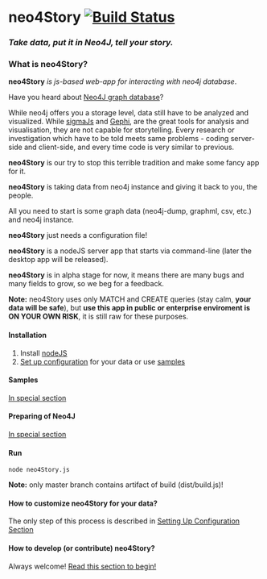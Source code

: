 # neo4Story [![Build Status](https://travis-ci.org/EmpireFallsTechnologies/neo4Story.svg?branch=master)](https://travis-ci.org/EmpireFallsTechnologies/neo4Story)

### *Take data, put it in Neo4J, tell your story.*

### What is neo4Story?

**neo4Story** *is js-based web-app for interacting with neo4j database*.

Have you heard about [Neo4J graph database](https://neo4j.com)?

While neo4j offers you a storage level, data still have to be analyzed and visualized.
While [sigmaJs](https://github.com/jacomyal/sigma.js) and [Gephi](https://gephi.org/),
are the great tools for analysis and visualisation, they are not capable for storytelling.
Every research or investigation which have to be told meets same problems - coding server-side
and client-side, and every time code is very similar to previous.

**neo4Story** is our try to stop this terrible tradition and make some fancy app for it.

**neo4Story** is taking data from neo4j instance and giving it back to you, the people.

All you need to start is some graph data (neo4j-dump, graphml, csv, etc.) and neo4j instance.

**neo4Story** just needs a configuration file!

**neo4Story** is a nodeJS server app that starts via command-line (later the desktop app will be released).

**neo4Story** is in alpha stage for now, it means there are many bugs and many fields to grow,
 so we beg for a feedback.
   
**Note:** neo4Story uses only MATCH and CREATE queries (stay calm, **your data will be safe**),
but **use this app in public or enterprise enviroment is ON YOUR OWN RISK**, it is still raw for these purposes.

#### Installation

1. Install [nodeJS](https://nodejs.org/en/)
2. [Set up configuration](CONFIG.md) for your data or use [samples](samples/README.md)

#### Samples

[In special section](samples/README.md)

#### Preparing of Neo4J

[In special section](DOCS/NEO4J.md)

#### Run

```
node neo4Story.js
```

**Note:** only master branch contains artifact of build (dist/build.js)!

#### How to customize neo4Story for your data?

The only step of this process is described in
 [Setting Up Configuration Section](DOCS/CONFIG.md)


#### How to develop (or contribute) neo4Story?

Always welcome! [Read this section to begin!](DOCS/DEVELOP.md)



